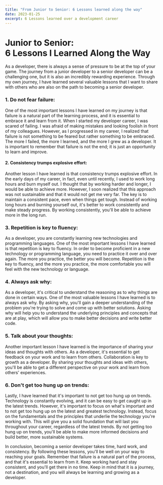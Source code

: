 ```yaml
---
title: "From Junior to Senior: 6 Lessons learned along the way"
date: 2023-01-25
excerpt: 6 Lessons learned over a development career
---
```


# Junior to Senior: <br>6 Lessons I Learned Along the Way

As a developer, there is always a sense of pressure to be at the top of your game. The journey from a junior developer to a senior developer can be a challenging one, but it is also an incredibly rewarding experience. Through my own journey, I have learned several valuable lessons that I want to share with others who are also on the path to becoming a senior developer.

### 1.  Do not fear failure: 
One of the most important lessons I have learned on my journey is that failure is a natural part of the learning process, and it is essential to embrace it and learn from it. When I started my developer career, I was scared of failing. I was afraid of making mistakes and looking foolish in front of my colleagues. However, as I progressed in my career, I realized that failure is not something to be feared but rather something to be embraced. The more I failed, the more I learned, and the more I grew as a developer. It is important to remember that failure is not the end; it is just an opportunity to learn and improve.

#### 2. Consistency trumps explosive effort: 
Another lesson I have learned is that consistency trumps explosive effort. In the early days of my career, in fact, even until recently, I used to work long hours and burn myself out. I thought that by working harder and longer, I would be able to achieve more. However, I soon realized that this approach was not sustainable and that it would not get me very far. The key is to maintain a consistent pace, even when things get tough. Instead of working long hours and burning yourself out, it's better to work consistently and make steady progress. By working consistently, you'll be able to achieve more in the long run.

### 3. Repetition is key to fluency: 
As a developer, you are constantly learning new technologies and programming languages. One of the most important lessons I have learned is that repetition is key to fluency. In order to become proficient in a new technology or programming language, you need to practice it over and over again. The more you practice, the better you will become. Repetition is the key to fluency, and the more you practice, the more comfortable you will feel with the new technology or language.

### 4. Always ask why:
As a developer, it's critical to understand the reasoning as to why things are done in certain ways. One of the most valuable lessons I have learned is to always ask why. By asking why, you'll gain a deeper understanding of the problem you're trying to solve and come up with better solutions. Asking why will help you to understand the underlying principles and concepts that are at play, which will allow you to make better decisions and write better code.

### 5. Talk about your thoughts: 
Another important lesson I have learned is the importance of sharing your ideas and thoughts with others. As a developer, it's essential to get feedback on your work and to learn from others. Collaboration is key to growth as a developer. By sharing your thoughts and ideas with others, you'll be able to get a different perspective on your work and learn from others' experiences.

### 6. Don't get too hung up on trends: 
Lastly, I have learned that it's important to not get too hung up on trends. Technology is constantly evolving, and it can be easy to get caught up in the latest trends. However, it's important to focus on what's important and to not get too hung up on the latest and greatest technology. Instead, focus on the fundamentals and the principles that underlie the technology you're working with. This will give you a solid foundation that will last you throughout your career, regardless of the latest trends. By not getting too hung up on trends, you'll be able to make more informed decisions and build better, more sustainable systems.

In conclusion, becoming a senior developer takes time, hard work, and consistency. By following these lessons, you'll be well on your way to reaching your goals. Remember that failure is a natural part of the process, and that it's essential to learn from it. Keep working hard and stay consistent, and you'll get there in no time. Keep in mind that it is a journey, not a destination, and you will always be learning and growing as a developer.
